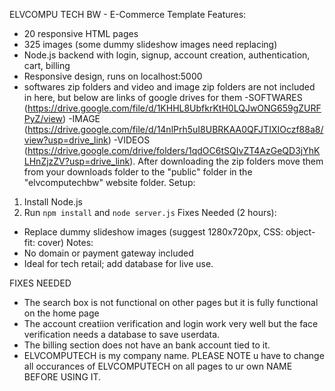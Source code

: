 ELVCOMPU TECH BW - E-Commerce Template
Features:
- 20 responsive HTML pages
- 325 images (some dummy slideshow images need replacing)
- Node.js backend with login, signup, account creation, authentication, cart, billing
- Responsive design, runs on localhost:5000
- softwares zip folders and video and image zip folders are not included in here, but below are links of google drives for them
   -SOFTWARES (https://drive.google.com/file/d/1KHHL8UbfkrKtH0LQJwONG659gZURFPyZ/view)
   -IMAGE (https://drive.google.com/file/d/14nlPrh5uI8UBRKAA0QFJTIXIOczf88a8/view?usp=drive_link)
   -VIDEOS (https://drive.google.com/drive/folders/1qdOC6tSQIvZT4AzGeQD3jYhKLHnZjzZV?usp=drive_link).
After downloading the zip folders move them from your downloads folder to the "public" folder in the "elvcomputechbw" website folder.
Setup:
1. Install Node.js
2. Run `npm install` and `node server.js`
Fixes Needed (2 hours):
- Replace dummy slideshow images (suggest 1280x720px, CSS: object-fit: cover)
Notes:
- No domain or payment gateway included
- Ideal for tech retail; add database for live use.

FIXES NEEDED 
- The search box is not functional on other pages but it is fully functional on the home page
- The account creatiion verification and login work very well but the face verification needs a database to save userdata.
- The billing section does not have an bank account tied to it. 
- ELVCOMPUTECH is my company name. PLEASE NOTE u have to change all occurances of ELVCOMPUTECH on all pages to ur own NAME BEFORE USING IT.
